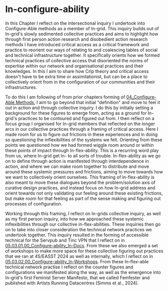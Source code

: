 # In-configure-ability

In this Chapter I reflect on the intersectional inquiry I undertook into Configure-Able methods as a member of In-grid. This inquiry builds out of In-grid's slowly sedimented collective practices and aims to highlight how through first person action research and disobedient action research methods I have introduced critical access as a critical framework and practice to reorient our ways of relating to and coalescing tables of social and technical infrastructure together. It specifically orients how we formed technical practices of collective access that disoriented the norms of expertise within our  network and organisational practices and their knowledges. In this I aim to share how Crip theory and critical access doesn't have to be extra time or assimilationist, but can be a place to collectively orient from in the configuration of our communities and their infrastructures.

To do this I am following of from prior chapters forming of [04_Configure-Able Methods](../../04_Configure-able_Methods/04_Configure-Able%20Methods.md), I aim to go beyond that initial "definition" and move to feel it out in action and through collective inquiry. I do this by initially setting a background for these figures to emerge from, acting as a ground for In-grid's practices to be contoured and figured out from. I then reflect on a focus group I organised for In-grid members that reflected on the longer arcs in our collective practices through a framing of critical access. Here I made room for us to figure out frictions in these experiences and in doing so questioning the inflexibilities of the systems we felt. Orienting from these points we questioned how we had formed wiggle room around or within these points of impact through In-flex-ability. This is a recurring word play from us, where In-grid get In- to all sorts of trouble. In-flex-ability as we go on to define through action is manifested through  interdependence in action, and where we can make room together to distribute and move around these systemic pressures and frictions, aiming to move towards how we want to collectively orient ourselves. This framing of In-flex-ability is also meant to move these dialogues beyond the problem/solution axis of curative design practices, and instead focus on how In-grid address and orient towards not only validating our feeling around these existing frictions, but make room for that feeling as part of the sense making and figuring out processes of configuration.

Working through this framing, I reflect on In-grids collective inquiry, as well as my first person inquiry, into how we approached these systemic inflexibilities through our collective in-flex-abilities. These inquiries then go on to take into closer consideration the technical network practices we undertook together. This inquiry resulted in the forming of accessible technical for the Servpub and Tinc VPN that I reflect on in [05.03.01.00_Configure-ability_In-Docs](05.03.01.00_Configure-ability_In-Docs.md). From these we also emerged a set of workshops to make more space for these collective figuring out practices that we ran at 4S/EASST 2024 as well as internally, which I reflect on in [05.03.02.00_Configure-ability_In-Workshops](05.03.02.00_Configure-ability_In-Workshops.md). From these In-flex-able technical network practise I reflect on the counter figures and configurations we manifested along the way, as well as the emergence into In-grid's first Feminist Server Manifesto, that we called Femfester and published with Artists Running Datacentres (Simms et al., 2024). 



